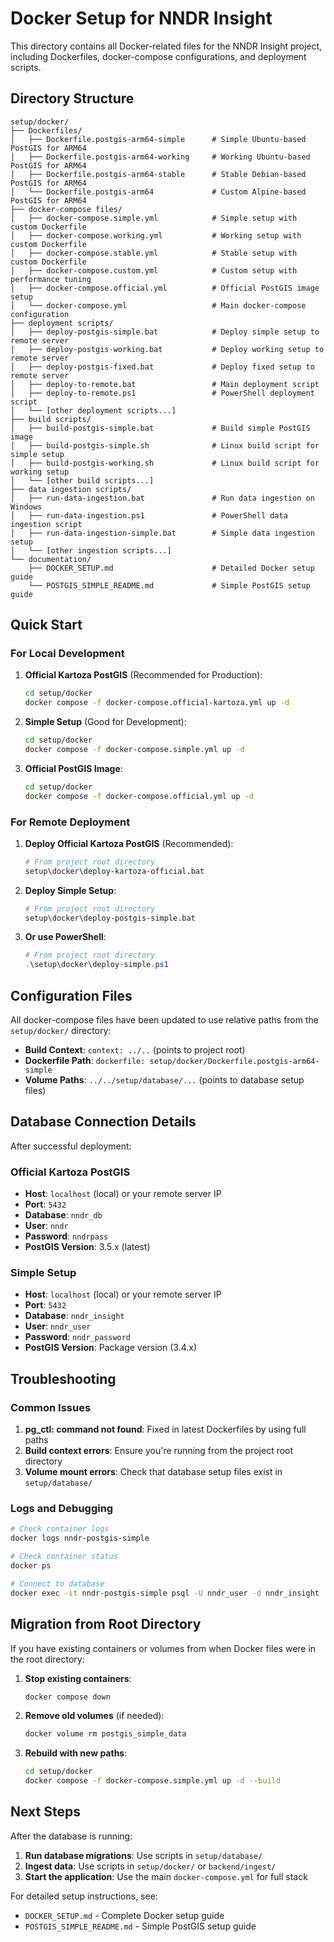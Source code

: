 # Docker Setup for NNDR Insight

This directory contains all Docker-related files for the NNDR Insight project, including Dockerfiles, docker-compose configurations, and deployment scripts.

## Directory Structure

```
setup/docker/
├── Dockerfiles/
│   ├── Dockerfile.postgis-arm64-simple      # Simple Ubuntu-based PostGIS for ARM64
│   ├── Dockerfile.postgis-arm64-working     # Working Ubuntu-based PostGIS for ARM64
│   ├── Dockerfile.postgis-arm64-stable      # Stable Debian-based PostGIS for ARM64
│   └── Dockerfile.postgis-arm64             # Custom Alpine-based PostGIS for ARM64
├── docker-compose files/
│   ├── docker-compose.simple.yml            # Simple setup with custom Dockerfile
│   ├── docker-compose.working.yml           # Working setup with custom Dockerfile
│   ├── docker-compose.stable.yml            # Stable setup with custom Dockerfile
│   ├── docker-compose.custom.yml            # Custom setup with performance tuning
│   ├── docker-compose.official.yml          # Official PostGIS image setup
│   └── docker-compose.yml                   # Main docker-compose configuration
├── deployment scripts/
│   ├── deploy-postgis-simple.bat            # Deploy simple setup to remote server
│   ├── deploy-postgis-working.bat           # Deploy working setup to remote server
│   ├── deploy-postgis-fixed.bat             # Deploy fixed setup to remote server
│   ├── deploy-to-remote.bat                 # Main deployment script
│   ├── deploy-to-remote.ps1                 # PowerShell deployment script
│   └── [other deployment scripts...]
├── build scripts/
│   ├── build-postgis-simple.bat             # Build simple PostGIS image
│   ├── build-postgis-simple.sh              # Linux build script for simple setup
│   ├── build-postgis-working.sh             # Linux build script for working setup
│   └── [other build scripts...]
├── data ingestion scripts/
│   ├── run-data-ingestion.bat               # Run data ingestion on Windows
│   ├── run-data-ingestion.ps1               # PowerShell data ingestion script
│   ├── run-data-ingestion-simple.bat        # Simple data ingestion setup
│   └── [other ingestion scripts...]
└── documentation/
    ├── DOCKER_SETUP.md                      # Detailed Docker setup guide
    └── POSTGIS_SIMPLE_README.md             # Simple PostGIS setup guide
```

## Quick Start

### For Local Development

1. **Official Kartoza PostGIS** (Recommended for Production):
   ```bash
   cd setup/docker
   docker compose -f docker-compose.official-kartoza.yml up -d
   ```

2. **Simple Setup** (Good for Development):
   ```bash
   cd setup/docker
   docker compose -f docker-compose.simple.yml up -d
   ```

3. **Official PostGIS Image**:
   ```bash
   cd setup/docker
   docker compose -f docker-compose.official.yml up -d
   ```

### For Remote Deployment

1. **Deploy Official Kartoza PostGIS** (Recommended):
   ```bash
   # From project root directory
   setup\docker\deploy-kartoza-official.bat
   ```

2. **Deploy Simple Setup**:
   ```bash
   # From project root directory
   setup\docker\deploy-postgis-simple.bat
   ```

3. **Or use PowerShell**:
   ```powershell
   # From project root directory
   .\setup\docker\deploy-simple.ps1
   ```

## Configuration Files

All docker-compose files have been updated to use relative paths from the `setup/docker/` directory:

- **Build Context**: `context: ../..` (points to project root)
- **Dockerfile Path**: `dockerfile: setup/docker/Dockerfile.postgis-arm64-simple`
- **Volume Paths**: `../../setup/database/...` (points to database setup files)

## Database Connection Details

After successful deployment:

### Official Kartoza PostGIS
- **Host**: `localhost` (local) or your remote server IP
- **Port**: `5432`
- **Database**: `nndr_db`
- **User**: `nndr`
- **Password**: `nndrpass`
- **PostGIS Version**: 3.5.x (latest)

### Simple Setup
- **Host**: `localhost` (local) or your remote server IP
- **Port**: `5432`
- **Database**: `nndr_insight`
- **User**: `nndr_user`
- **Password**: `nndr_password`
- **PostGIS Version**: Package version (3.4.x)

## Troubleshooting

### Common Issues

1. **pg_ctl: command not found**: Fixed in latest Dockerfiles by using full paths
2. **Build context errors**: Ensure you're running from the project root directory
3. **Volume mount errors**: Check that database setup files exist in `setup/database/`

### Logs and Debugging

```bash
# Check container logs
docker logs nndr-postgis-simple

# Check container status
docker ps

# Connect to database
docker exec -it nndr-postgis-simple psql -U nndr_user -d nndr_insight
```

## Migration from Root Directory

If you have existing containers or volumes from when Docker files were in the root directory:

1. **Stop existing containers**:
   ```bash
   docker compose down
   ```

2. **Remove old volumes** (if needed):
   ```bash
   docker volume rm postgis_simple_data
   ```

3. **Rebuild with new paths**:
   ```bash
   cd setup/docker
   docker compose -f docker-compose.simple.yml up -d --build
   ```

## Next Steps

After the database is running:

1. **Run database migrations**: Use scripts in `setup/database/`
2. **Ingest data**: Use scripts in `setup/docker/` or `backend/ingest/`
3. **Start the application**: Use the main `docker-compose.yml` for full stack

For detailed setup instructions, see:
- `DOCKER_SETUP.md` - Complete Docker setup guide
- `POSTGIS_SIMPLE_README.md` - Simple PostGIS setup guide 